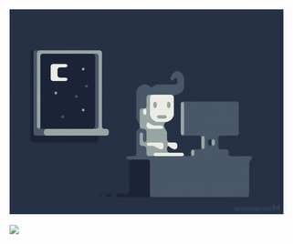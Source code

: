 
<img src="https://github.com/pratyakshm/pratyakshm/blob/master/resources/coding.gif?raw=true" alt="coding ?">

<a href="https://bit.ly/2PR9PRp"><img align="center" src="https://github-readme-stats.vercel.app/api?username=pratyakshm&count_private=true&include_all_commits=true&show_icons=true&bg_color=30,141E30,243B55&title_color=fff&text_color=fff"/></a>
